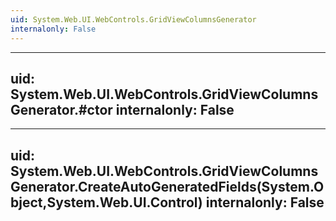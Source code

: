 ```yaml
---
uid: System.Web.UI.WebControls.GridViewColumnsGenerator
internalonly: False
---
```


---
uid: System.Web.UI.WebControls.GridViewColumnsGenerator.#ctor
internalonly: False
---

---
uid: System.Web.UI.WebControls.GridViewColumnsGenerator.CreateAutoGeneratedFields(System.Object,System.Web.UI.Control)
internalonly: False
---
